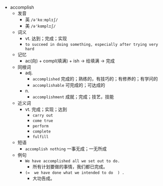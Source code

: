 - accomplish
  - 发音
    - 英 `/ə'kɑːmplɪʃ/`
    - 美 `/ə'kɑmplɪʃ/`
  - 词义
    - vt. 达到；完成；实现
    - `to succeed in doing something, especially after trying very hard`
  - 记忆
    - ac(向) + compl(填满) + ish → 给填满 → 完成
  - 同根词
    - adj.
      - `accomplished` 完成的；熟练的，有技巧的；有修养的；有学问的
      - `accomplishable` 可完成的；可达成的
    - n.
      - `accomplishment` 成就；完成；技艺，技能
  - 近义词
    - vt. 完成；实现；达到
      - `carry out`
      - `come true`
      - `perform`
      - `complete`
      - `fulfill`
  - 短语
    - `accomplish nothing` 一事无成；一无所成 
  - 例句
    - `We have accomplished all we set out to do.`
      - 所有计划要做的事情，我们都已完成。
    - `(=  we have done what we intended to do  ) .`
      - 大功告成。


